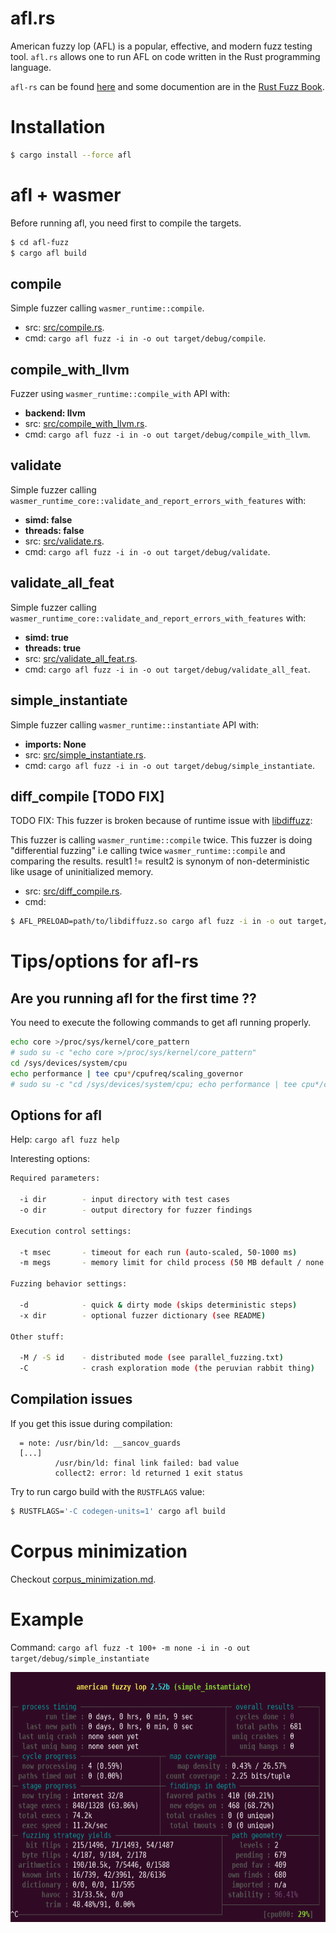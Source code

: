 # afl.rs

American fuzzy lop (AFL) is a popular, effective, and modern fuzz testing tool. `afl.rs` allows one to run AFL on code written in the Rust programming language.

`afl-rs` can be found [here](https://github.com/rust-fuzz/afl.rs) and some documention are in the [Rust Fuzz Book](https://rust-fuzz.github.io/book/afl.html).

# Installation

```sh
$ cargo install --force afl
```

# afl + wasmer

Before running afl, you need first to compile the targets.
``` sh
$ cd afl-fuzz
$ cargo afl build
```

## compile

Simple fuzzer calling `wasmer_runtime::compile`.
- src: [src/compile.rs](afl-fuzz/src/compile.rs).
- cmd: `cargo afl fuzz -i in -o out target/debug/compile`.

## compile_with_llvm

Fuzzer using `wasmer_runtime::compile_with` API with:
- **backend: llvm**
- src: [src/compile_with_llvm.rs](afl-fuzz/src/compile_with_llvm.rs).
- cmd: `cargo afl fuzz -i in -o out target/debug/compile_with_llvm`.


## validate

Simple fuzzer calling `wasmer_runtime_core::validate_and_report_errors_with_features` with:
- **simd: false**
- **threads: false**
- src: [src/validate.rs](afl-fuzz/src/validate.rs).
- cmd: `cargo afl fuzz -i in -o out target/debug/validate`.

## validate_all_feat

Simple fuzzer calling `wasmer_runtime_core::validate_and_report_errors_with_features` with:
- **simd: true**
- **threads: true**
- src: [src/validate_all_feat.rs](afl-fuzz/src/validate_all_feat.rs).
- cmd: `cargo afl fuzz -i in -o out target/debug/validate_all_feat`.

## simple_instantiate

Simple fuzzer calling `wasmer_runtime::instantiate` API with:
- **imports: None**
- src: [src/simple_instantiate.rs](afl-fuzz/src/simple_instantiate.rs).
- cmd: `cargo afl fuzz -i in -o out target/debug/simple_instantiate`.

## diff_compile [TODO FIX]

TODO FIX: This fuzzer is broken because of runtime issue with [libdiffuzz](https://github.com/Shnatsel/libdiffuzz):

This fuzzer is calling `wasmer_runtime::compile` twice. This fuzzer is doing "differential fuzzing" i.e calling twice `wasmer_runtime::compile` and comparing the results.
result1 != result2 is synonym of non-deterministic like usage of uninitialized memory.
- src: [src/diff_compile.rs](afl-fuzz/src/diff_compile.rs).
- cmd: 
``` sh
$ AFL_PRELOAD=path/to/libdiffuzz.so cargo afl fuzz -i in -o out target/debug/diff_compile
```

# Tips/options for afl-rs

## Are you running afl for the first time ??

You need to execute the following commands to get afl running properly.

``` sh
echo core >/proc/sys/kernel/core_pattern
# sudo su -c "echo core >/proc/sys/kernel/core_pattern"
cd /sys/devices/system/cpu
echo performance | tee cpu*/cpufreq/scaling_governor
# sudo su -c "cd /sys/devices/system/cpu; echo performance | tee cpu*/cpufreq/scaling_governor"
```

## Options for afl

Help: `cargo afl fuzz help`

Interesting options:
```sh
Required parameters:

  -i dir        - input directory with test cases
  -o dir        - output directory for fuzzer findings

Execution control settings:

  -t msec       - timeout for each run (auto-scaled, 50-1000 ms)
  -m megs       - memory limit for child process (50 MB default / none for no limit)

Fuzzing behavior settings:

  -d            - quick & dirty mode (skips deterministic steps)
  -x dir        - optional fuzzer dictionary (see README)

Other stuff:

  -M / -S id    - distributed mode (see parallel_fuzzing.txt)
  -C            - crash exploration mode (the peruvian rabbit thing)
```

## Compilation issues

If you get this issue during compilation:
```
  = note: /usr/bin/ld: __sancov_guards
  [...]
          /usr/bin/ld: final link failed: bad value
          collect2: error: ld returned 1 exit status
```

Try to run cargo build with the `RUSTFLAGS` value:
``` sh
$ RUSTFLAGS='-C codegen-units=1' cargo afl build
```

# Corpus minimization

Checkout [corpus_minimization.md](corpus_minimization.md#afl-rs-cargo-afl-cmin).

# Example

Command: `cargo afl fuzz -t 100+ -m none -i in -o out target/debug/simple_instantiate`

<p align="center">
	<img src="/images/afl_rust_interface.png" height="400px"/>
</p>